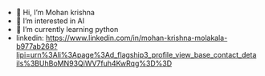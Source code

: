 - 👋 Hi, I’m Mohan krishna
- 👀 I’m interested in AI
- 🌱 I’m currently learning python
-  linkedin: https://www.linkedin.com/in/mohan-krishna-molakala-b977ab268?lipi=urn%3Ali%3Apage%3Ad_flagship3_profile_view_base_contact_details%3BUhBoMN93QiWV7fuh4KwRqg%3D%3D

<!---
MKTHOR22/MKTHOR22 is a ✨ special ✨ repository because its `README.md` (this file) appears on your GitHub profile.
You can click the Preview link to take a look at your changes.
--->
